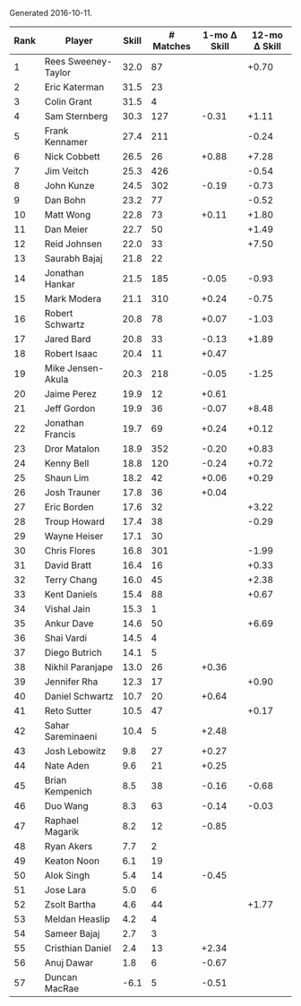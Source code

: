 Generated 2016-10-11.

| Rank | Player              | Skill | # Matches | 1-mo Δ Skill | 12-mo Δ Skill |
|------|---------------------|-------|-----------|--------------|---------------|
|    1 | Rees Sweeney-Taylor |  32.0 |        87 |              |         +0.70 |
|    2 | Eric Katerman       |  31.5 |        23 |              |               |
|    3 | Colin Grant         |  31.5 |         4 |              |               |
|    4 | Sam Sternberg       |  30.3 |       127 |        -0.31 |         +1.11 |
|    5 | Frank Kennamer      |  27.4 |       211 |              |         -0.24 |
|    6 | Nick Cobbett        |  26.5 |        26 |        +0.88 |         +7.28 |
|    7 | Jim Veitch          |  25.3 |       426 |              |         -0.54 |
|    8 | John Kunze          |  24.5 |       302 |        -0.19 |         -0.73 |
|    9 | Dan Bohn            |  23.2 |        77 |              |         -0.52 |
|   10 | Matt Wong           |  22.8 |        73 |        +0.11 |         +1.80 |
|   11 | Dan Meier           |  22.7 |        50 |              |         +1.49 |
|   12 | Reid Johnsen        |  22.0 |        33 |              |         +7.50 |
|   13 | Saurabh Bajaj       |  21.8 |        22 |              |               |
|   14 | Jonathan Hankar     |  21.5 |       185 |        -0.05 |         -0.93 |
|   15 | Mark Modera         |  21.1 |       310 |        +0.24 |         -0.75 |
|   16 | Robert Schwartz     |  20.8 |        78 |        +0.07 |         -1.03 |
|   17 | Jared Bard          |  20.8 |        33 |        -0.13 |         +1.89 |
|   18 | Robert Isaac        |  20.4 |        11 |        +0.47 |               |
|   19 | Mike Jensen-Akula   |  20.3 |       218 |        -0.05 |         -1.25 |
|   20 | Jaime Perez         |  19.9 |        12 |        +0.61 |               |
|   21 | Jeff Gordon         |  19.9 |        36 |        -0.07 |         +8.48 |
|   22 | Jonathan Francis    |  19.7 |        69 |        +0.24 |         +0.12 |
|   23 | Dror Matalon        |  18.9 |       352 |        -0.20 |         +0.83 |
|   24 | Kenny Bell          |  18.8 |       120 |        -0.24 |         +0.72 |
|   25 | Shaun Lim           |  18.2 |        42 |        +0.06 |         +0.29 |
|   26 | Josh Trauner        |  17.8 |        36 |        +0.04 |               |
|   27 | Eric Borden         |  17.6 |        32 |              |         +3.22 |
|   28 | Troup Howard        |  17.4 |        38 |              |         -0.29 |
|   29 | Wayne Heiser        |  17.1 |        30 |              |               |
|   30 | Chris Flores        |  16.8 |       301 |              |         -1.99 |
|   31 | David Bratt         |  16.4 |        16 |              |         +0.33 |
|   32 | Terry Chang         |  16.0 |        45 |              |         +2.38 |
|   33 | Kent Daniels        |  15.4 |        88 |              |         +0.67 |
|   34 | Vishal Jain         |  15.3 |         1 |              |               |
|   35 | Ankur Dave          |  14.6 |        50 |              |         +6.69 |
|   36 | Shai Vardi          |  14.5 |         4 |              |               |
|   37 | Diego Butrich       |  14.1 |         5 |              |               |
|   38 | Nikhil Paranjape    |  13.0 |        26 |        +0.36 |               |
|   39 | Jennifer Rha        |  12.3 |        17 |              |         +0.90 |
|   40 | Daniel Schwartz     |  10.7 |        20 |        +0.64 |               |
|   41 | Reto Sutter         |  10.5 |        47 |              |         +0.17 |
|   42 | Sahar Sareminaeni   |  10.4 |         5 |        +2.48 |               |
|   43 | Josh Lebowitz       |   9.8 |        27 |        +0.27 |               |
|   44 | Nate Aden           |   9.6 |        21 |        +0.25 |               |
|   45 | Brian Kempenich     |   8.5 |        38 |        -0.16 |         -0.68 |
|   46 | Duo Wang            |   8.3 |        63 |        -0.14 |         -0.03 |
|   47 | Raphael Magarik     |   8.2 |        12 |        -0.85 |               |
|   48 | Ryan Akers          |   7.7 |         2 |              |               |
|   49 | Keaton Noon         |   6.1 |        19 |              |               |
|   50 | Alok Singh          |   5.4 |        14 |        -0.45 |               |
|   51 | Jose Lara           |   5.0 |         6 |              |               |
|   52 | Zsolt Bartha        |   4.6 |        44 |              |         +1.77 |
|   53 | Meldan Heaslip      |   4.2 |         4 |              |               |
|   54 | Sameer Bajaj        |   2.7 |         3 |              |               |
|   55 | Cristhian Daniel    |   2.4 |        13 |        +2.34 |               |
|   56 | Anuj Dawar          |   1.8 |         6 |        -0.67 |               |
|   57 | Duncan MacRae       |  -6.1 |         5 |        -0.51 |               |
